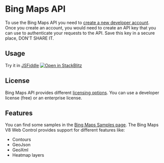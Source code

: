 # Bing Maps API

To use the Bing Maps API you need to [create a new developer account](https://www.microsoft.com/en-us/maps/create-a-bing-maps-key#basic). Once you create an account, you would need to create an API key that you can use to authenticate your requests to the API. Save this key in a secure place, DON'T SHARE IT.

## Usage

Try it in [JSFiddle](https://jsfiddle.net/gh/get/library/pure/wjfatuan/poc-maps/tree/main/bingmaps/test_bingmaps) [![Open in StackBlitz](https://developer.stackblitz.com/img/open_in_stackblitz.svg)](https://stackblitz.com/github/lacser-itsbog/poc-maps/tree/bingmaps/bingmaps)

## License

Bing Maps API provides different [licensing options](https://www.microsoft.com/en-us/maps/licensing/licensing-options/). You can use a developer license (free) or an enterprise license.

## Features

You can find some samples in the [Bing Maps Samples page](https://samples.bingmapsportal.com/). The Bing Maps V8 Web Control provides support for different features like:

- Contours
- GeoJson
- GeoXml
- Heatmap layers
